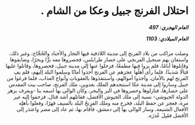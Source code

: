 <h1 dir="rtl">احتلال الفرنج جبيل وعكا من الشام .</h1>

<h5 dir="rtl">العام الهجري:  497

العام الميلادي: 1103

</h5>

<p dir="rtl">وصلت مراكب من بلاد الفرنج إلى مدينة اللاذقية فيها التجار والأجناد والحُجَّاج، وغير ذلك، واستعان بهم صنجيل الفرنجي على حصار طرابلس، فحصروها معه برًّا وبحرًا، وضايقوها وقاتلوها أيامًا، فلم يروا فيها مطمعًا، فرحلوا عنها إلى مدينة جبيل، فحصروها، وقاتلوا عليها قتالًا شديدًا. فلما رأى أهلُها عجزهم عن الفرنج أخذوا أمانًا وسلموا البلد إليهم، فلم يفِ الفرنج لهم بالأمان، وأخذوا أموالهم، واستنقذوها بالعقوباتِ وأنواع العذاب، فلما فرغوا من جبيل وساروا إلى مدينة عكا استنجدهم الملك بغدوين، ملك الفرنج، صاحب بيت المقدس على حصارها، فنازلوها وحصروها في البر والبحر، وكان الوالي بها اسمه بنا -ويعرف بزهر الدولة الجيوشي- نسبة إلى ملك الجيوش الأفضل، فقاتلهم أشد قتال، فزحفوا إليه غير مرة، فعجز عن حفظ البلد، فخرج منه وملك الفرنجُ البلد بالسيف قهرًا، وفعلوا بأهلِه الأفعال الشنيعة، وسار الوالي بها إلى دمشق، فأقام بها، ثم عاد إلى مصر واعتذر إلى الأفضل فقَبِلَ عُذرَه.</p></br>
